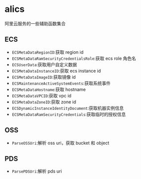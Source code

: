 # alics

阿里云服务的一些辅助函数集合


## ECS

- `ECSMetaDataRegionID`:获取 region id
- `ECSMetaDataRamSecurityCredentialsRole`:获取 ecs role 角色名
- `ECSUserData`:获取用户自定义数据
- `ECSMetaDataInstanceID`:获取 ecs instance id
- `ECSMetaDataImageID`:获取镜像 id
- `ECSMaintenanceActiveSystemEvents`:获取系统事件
- `ECSMetaDataHostname`:获取 hostname
- `ECSMetaDataVPCID`:获取 vpc id
- `ECSMetaDataZoneID`:获取 zone id
- `ECSDynamicInstanceIdentityDocument`:获取机器实例信息
- `ECSMetaDataRamSecurityCredentials`:获取临时的授权信息

## OSS

- `ParseOSSUri`:解析 oss uri，获取 bucket 和 object

## PDS

- `ParsePDSUri`:解析 pds uri